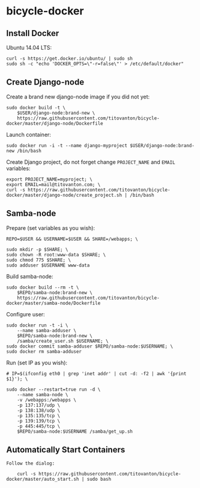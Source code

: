 # bicycle-docker

## Install Docker

Ubuntu 14.04 LTS:

    curl -s https://get.docker.io/ubuntu/ | sudo sh
    sudo sh -c "echo 'DOCKER_OPTS=\"-r=false\"' > /etc/default/docker"

## Create Django-node

Create a brand new django-node image if you did not yet:

    sudo docker build -t \
        $USER/django-node:brand-new \
        https://raw.githubusercontent.com/titovanton/bicycle-docker/master/django-node/Dockerfile

Launch container:

    sudo docker run -i -t --name django-myproject $USER/django-node:brand-new /bin/bash

Create Django project, do not forget change `PROJECT_NAME` and `EMAIL` variables:

    export PROJECT_NAME=myproject; \
    export EMAIL=mail@titovanton.com; \
    curl -s https://raw.githubusercontent.com/titovanton/bicycle-docker/master/django-node/create_project.sh | /bin/bash

## Samba-node

Prepare (set variables as you wish):

    REPO=$USER && USERNAME=$USER && SHARE=/webapps; \

    sudo mkdir -p $SHARE; \
    sudo chown -R root:www-data $SHARE; \
    sudo chmod 775 $SHARE; \
    sudo adduser $USERNAME www-data

Build samba-node:

    sudo docker build --rm -t \
        $REPO/samba-node:brand-new \
        https://raw.githubusercontent.com/titovanton/bicycle-docker/master/samba-node/Dockerfile

Configure user:

    sudo docker run -t -i \
        --name samba-adduser \
        $REPO/samba-node:brand-new \
        /samba/create_user.sh $USERNAME; \
    sudo docker commit samba-adduser $REPO/samba-node:$USERNAME; \
    sudo docker rm samba-adduser

Run (set IP as you wish):

    # IP=$(ifconfig eth0 | grep 'inet addr' | cut -d: -f2 | awk '{print $1}'); \

    sudo docker --restart=true run -d \
        --name samba-node \
        -v /webapps:/webapps \
        -p 137:137/udp \
        -p 138:138/udp \
        -p 135:135/tcp \
        -p 139:139/tcp \
        -p 445:445/tcp \
        $REPO/samba-node:$USERNAME /samba/get_up.sh


## Automatically Start Containers

    Follow the dialog:

        curl -s https://raw.githubusercontent.com/titovanton/bicycle-docker/master/auto_start.sh | sudo bash